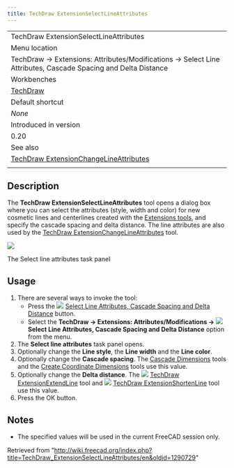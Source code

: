 ```yaml
---
title: TechDraw ExtensionSelectLineAttributes
---
```


|                                                                                                                            |
| -------------------------------------------------------------------------------------------------------------------------- |
| TechDraw ExtensionSelectLineAttributes                                                                                     |
| Menu location                                                                                                              |
| TechDraw → Extensions: Attributes/Modifications → Select Line Attributes, Cascade Spacing and Delta Distance               |
| Workbenches                                                                                                                |
| [TechDraw](/TechDraw_Workbench "TechDraw Workbench")                                                                       |
| Default shortcut                                                                                                           |
| _None_                                                                                                                     |
| Introduced in version                                                                                                      |
| 0.20                                                                                                                       |
| See also                                                                                                                   |
| [TechDraw ExtensionChangeLineAttributes](/TechDraw_ExtensionChangeLineAttributes "TechDraw ExtensionChangeLineAttributes") |
|                                                                                                                            |

## Description

The **TechDraw ExtensionSelectLineAttributes** tool opens a dialog box where you can select the attributes (style, width and color) for new cosmetic lines and centerlines created with the [Extensions tools](/TechDraw_Workbench#Extensions "TechDraw Workbench"), and specify the cascade spacing and delta distance. The line attributes are also used by the [TechDraw ExtensionChangeLineAttributes](/TechDraw_ExtensionChangeLineAttributes "TechDraw ExtensionChangeLineAttributes") tool.

![](/images/TechDraw_ExtensionSelectLineAttributes_Taskpanel.png)

The Select line attributes task panel

## Usage

1. There are several ways to invoke the tool:
   - Press the ![](/images/TechDraw_ExtensionSelectLineAttributes.svg) [Select Line Attributes, Cascade Spacing and Delta Distance](/TechDraw_ExtensionSelectLineAttributes "TechDraw ExtensionSelectLineAttributes") button.
   - Select the **TechDraw → Extensions: Attributes/Modifications → ![](/images/TechDraw_ExtensionSelectLineAttributes.svg) Select Line Attributes, Cascade Spacing and Delta Distance** option from the menu.
2. The **Select line attributes** task panel opens.
3. Optionally change the **Line style**, the **Line width** and the **Line color**.
4. Optionally change the **Cascade spacing**. The [Cascade Dimensions](/TechDraw_Workbench#Attributes_and_modifications "TechDraw Workbench") tools and the [Create Coordinate Dimensions](/TechDraw_Workbench#Dimensions_2 "TechDraw Workbench") tools use this value.
5. Optionally change the **Delta distance**. The ![](/images/TechDraw_ExtensionExtendLine.svg) [TechDraw ExtensionExtendLine](/TechDraw_ExtensionExtendLine "TechDraw ExtensionExtendLine") tool and ![](/images/TechDraw_ExtensionShortenLine.svg) [TechDraw ExtensionShortenLine](/TechDraw_ExtensionShortenLine "TechDraw ExtensionShortenLine") tool use this value.
6. Press the OK button.

## Notes

- The specified values will be used in the current FreeCAD session only.

Retrieved from "<http://wiki.freecad.org/index.php?title=TechDraw_ExtensionSelectLineAttributes/en&oldid=1290729>"
